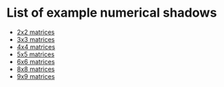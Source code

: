 List of example numerical shadows
=================================

-   [2x2 matrices](/numerical-shadow/examples/2x2)
-   [3x3 matrices](/numerical-shadow/examples/3x3)
-   [4x4 matrices](/numerical-shadow/examples/4x4)
-   [5x5 matrices](/numerical-shadow/examples/5x5)
-   [6x6 matrices](/numerical-shadow/examples/6x6)
-   [8x8 matrices](/numerical-shadow/examples/8x8)
-   [9x9 matrices](/numerical-shadow/examples/9x9)
